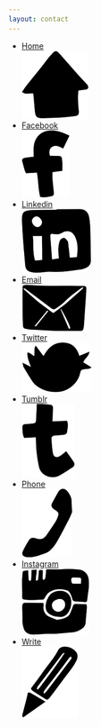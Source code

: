 ```yaml
---
layout: contact
---
```

<ul>
	<li><a href="http://www.kannibalin.se" title="Home"><div>Home</div><img src="/static/contact/home.png" alt="Home"></a></li>
	<li><a href="https://www.facebook.com/malin.sundelin.16" title="Facebook"><div>Facebook</div><img src="/static/contact/facebook.png" alt="Facebook"></a></li>
	<li><a href="http://se.linkedin.com/pub/malin-sundelin/69/633/3b2" title="linkedin"><div>Linkedin</div><img src="/static/contact/linkedin.png" alt="linkedin"></a></li>
	<li><a href="mailto:malin@kannibalin.se" title="email"><div>Email</div><img src="/static/contact/email.png" alt="email"></a></li>
	<li><a href="http://twitter.com/kannibalin" title="twitter"><div>Twitter</div><img src="/static/contact/twitter.png" alt="twitter"></a></li>
	<li><a href="http://kannibalin.tumblr.com" title="tumblr"><div>Tumblr</div><img src="/static/contact/tumblr.png" alt="tumblr"></a></li>
	<li><a href="tel:0705363055" title="phone"><div>Phone</div><img src="/static/contact/phone.png" alt="phone"></a></li>
	<li><a href="http://instagram.com/kannibalin" title="instagram"><div>Instagram</div><img src="/static/contact/instagram.png" alt="instagram"></a></li>
	<li><a href="/contact/address.html" title="write"><div>Write</div><img src="/static/contact/write.png" alt="write"></a></li>
</ul>

